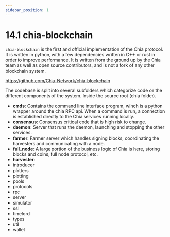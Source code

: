 ```yaml
---
sidebar_position: 1
---
```


# 14.1 chia-blockchain
`chia-blockchain` is the first and official implementation of the Chia protocol. It is written
in python, with a few dependencies written in C++ or rust in order to improve performance. It
is written from the ground up by the Chia team as well as open source contributors, and is not
a fork of any other blockchain system.

https://github.com/Chia-Network/chia-blockchain


The codebase is split into several subfolders which categorize code on the different components
of the system. Inside the source root (chia folder).

* **cmds**: Contains the command line interface program, wihch is a python wrapper around the chia RPC api. When a command is run, a connection is established directly to the Chia services running locally.
* **consensus**: Consensus critical code that is high risk to change.
* **daemon**: Server that runs the daemon, launching and stopping the other services.
* **farmer**: Farmer server which handles signing blocks, coordinating the harvesters and communicating with a node. 
* **full_node**: A large portion of the business logic of Chia is here, storing blocks and coins, full node protocol, etc.
* **harvester**: 
* introducer
* plotters
* plotting
* pools
* protocols
* rpc
* server
* simulator
* ssl
* timelord
* types
* util
* wallet
